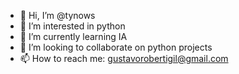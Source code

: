 - 👋 Hi, I’m @tynows
- 👀 I’m interested in python
- 🌱 I’m currently learning IA
- 💞️ I’m looking to collaborate on python projects
- 📫 How to reach me: gustavorobertigil@gmail.com

<!---
tynows/tynows is a ✨ special ✨ repository because its `README.md` (this file) appears on your GitHub profile.
You can click the Preview link to take a look at your changes.
--->
